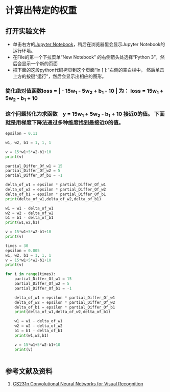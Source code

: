 # 计算出特定的权重

## 打开实验文件

- 单击右方的[Jupyter Notebook](https://mybinder.org/v2/gh/ipython/ipython-in-depth/master?filepath=binder/Index.ipynb)，稍后在浏览器里会显示Jupyter Notebook的运行环境。
- 在File的第一个下拉菜单“New Notebook” 的右侧箭头处选择“Python 3”，然后会显示一个新的页面
- 把下面的这段python代码拷贝到这个页面“In [ ]:”右侧的空白栏中， 然后单击上方的按键“运行”，然后会显示出相应的图形。

### 简化绝对值函数loss = | - 15w<sub>1</sub> - 5w<sub>2</sub> + b<sub>1</sub> - 10 | 为： loss = 15w<sub>1</sub> + 5w<sub>2</sub> - b<sub>1</sub> + 10 
### 这个问题转化为求函数　y = 15w<sub>1</sub> + 5w<sub>2</sub> - b<sub>1</sub> + 10 接近0的值。 下面就是用梯度下降法通过多种维度找到最接近0的值。

```python
epsilon = 0.11

w1, w2, b1 = 1, 1, 1

v = 15*w1+5*w2-b1+10
print(v)

partial_Differ_Of_w1 = 15
partial_Differ_Of_w2 = 5
partial_Differ_Of_b1 = -1

delta_of_w1 = epsilon * partial_Differ_Of_w1
delta_of_w2 = epsilon * partial_Differ_Of_w2
delta_of_b1 = epsilon * partial_Differ_Of_b1 
print(delta_of_w1,delta_of_w2,delta_of_b1)

w1 = w1 - delta_of_w1
w2 = w2 - delta_of_w2
b1 = b1 - delta_of_b1
print(w1,w2,b1)

v = 15*w1+5*w2-b1+10
print(v)
```

```python
times = 30
epsilon = 0.005
w1, w2, b1 = 1, 1, 1
v = 15*w1+5*w2-b1+10
print(v)

for i in range(times):
    partial_Differ_Of_w1 = 15
    partial_Differ_Of_w2 = 5
    partial_Differ_Of_b1 = -1

    delta_of_w1 = epsilon * partial_Differ_Of_w1
    delta_of_w2 = epsilon * partial_Differ_Of_w2
    delta_of_b1 = epsilon * partial_Differ_Of_b1 
    print(delta_of_w1,delta_of_w2,delta_of_b1)

    w1 = w1 - delta_of_w1
    w2 = w2 - delta_of_w2
    b1 = b1 - delta_of_b1
    print(w1,w2,b1)

    v = 15*w1+5*w2-b1+10
    print(v)
```

```python

```

## 参考文献及资料

1. [CS231n Convolutional Neural Networks for Visual Recognition](https://cs231n.github.io/neural-networks-case-study/)
